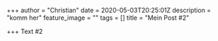 +++
author = "Christian"
date = 2020-05-03T20:25:01Z
description = "komm her"
feature_image = ""
tags = []
title = "Mein Post #2"

+++
Text #2